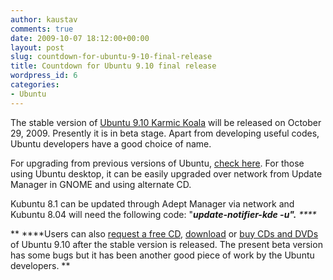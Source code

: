 ```yaml
---
author: kaustav
comments: true
date: 2009-10-07 18:12:00+00:00
layout: post
slug: countdown-for-ubuntu-9-10-final-release
title: Countdown for Ubuntu 9.10 final release
wordpress_id: 6
categories:
- Ubuntu
---
```


The stable version of [Ubuntu 9.10 Karmic Koala](http://www.ubuntu.com/testing/karmic/beta) will be released on October 29, 2009. Presently it is in beta stage. Apart from developing useful codes, Ubuntu developers have a good choice of name.

For upgrading from previous versions of Ubuntu, [check here](http://www.ubuntu.com/getubuntu/upgrading). For those using Ubuntu desktop, it can be easily upgraded over network from Update Manager in GNOME and using alternate CD.<!-- more -->

Kubuntu 8.1 can be updated through Adept Manager via network and Kubuntu 8.04 will need the following code: "_**update-notifier-kde -u".**_
_****_

** ****Users can also [request a free CD](https://shipit.ubuntu.com/), [download](http://www.ubuntu.com/getubuntu/download) or [buy CDs and DVDs](http://www.ubuntu.com/getubuntu/purchase) of Ubuntu 9.10 after the stable version is released. The present beta version has some bugs but it has been another good piece of work by the Ubuntu developers.
**
